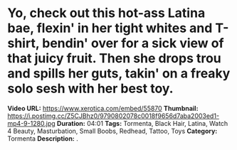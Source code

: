 # Yo, check out this hot-ass Latina bae, flexin' in her tight whites and T-shirt, bendin' over for a sick view of that juicy fruit. Then she drops trou and spills her guts, takin' on a freaky solo sesh with her best toy.

**Video URL:** https://www.xerotica.com/embed/55870
**Thumbnail:** https://i.postimg.cc/Z5CJBhz0/9790802078c0018f9656d7aba2003ed1-mp4-9-1280.jpg
**Duration:** 04:01
**Tags:** Tormenta, Black Hair, Latina, Watch 4 Beauty, Masturbation, Small Boobs, Redhead, Tattoo, Toys
**Category:** Tormenta
**Description:** .